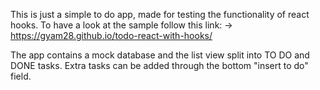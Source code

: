 This is just a simple to do app, made for testing the functionality of react hooks.
To have a look at the sample follow this link: -> https://gyam28.github.io/todo-react-with-hooks/

The app contains a mock database and the list view split into TO DO and DONE tasks. 
Extra tasks can be added through the bottom "insert to do" field.
